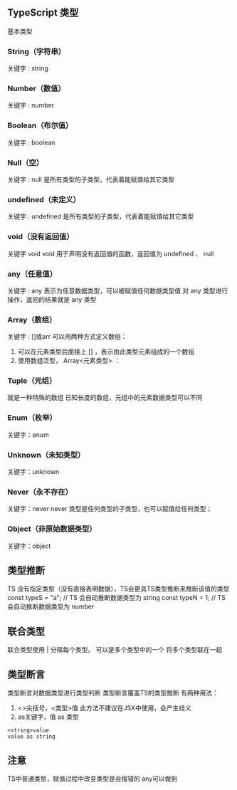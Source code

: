 ## TypeScript 类型
基本类型
### String（字符串）
关键字 : string
### Number（数值）
关键字 : number
### Boolean（布尔值）
关键字 : boolean
### Null（空）
关键字 : null
是所有类型的子类型，代表着能赋值给其它类型
### undefined（未定义）
关键字 : undefined
是所有类型的子类型，代表着能赋值给其它类型
### void（没有返回值）
关键字 void 
void 用于声明没有返回值的函数，返回值为 undefined 、 null
### any（任意值）
关键字 : any
表示为任意数据类型，可以被赋值任何数据类型值
对 any 类型进行操作，返回的结果就是 any 类型
### Array（数组）
关键字 : []或arr
可以用两种方式定义数组：
1. 可以在元素类型后面接上 [] ，表示由此类型元素组成的一个数组
2. 使用数组泛型， Array<元素类型> ：
### Tuple（元组）
就是一种特殊的数组
已知长度的数组，元组中的元素数据类型可以不同
### Enum（枚举）
关键字：enum
### Unknown（未知类型）
关键字：unknown
### Never（永不存在）
关键字：never
never 类型是任何类型的子类型，也可以赋值给任何类型；
### Object（非原始数据类型）
关键字：object

## 类型推断
TS 没有指定类型（没有直接表明数据），TS会更具TS类型推断来推断该值的类型
const typeS = "a"; // TS 会自动推断数据类型为 string
const typeN = 1; // TS 会自动推断数据类型为 number
## 联合类型
联合类型使用 | 分隔每个类型。
可以是多个类型中的一个
将多个类型联在一起
## 类型断言
类型断言对数据类型进行类型判断
类型断言覆盖TS的类型推断
有两种用法：
1. <>尖括号，<类型>值 此方法不建议在JSX中使用，会产生歧义
2. as关键字，值 as 类型
```
<string>value
value as string
```

## 注意
TS中普通类型，赋值过程中改变类型是会报错的
any可以做到